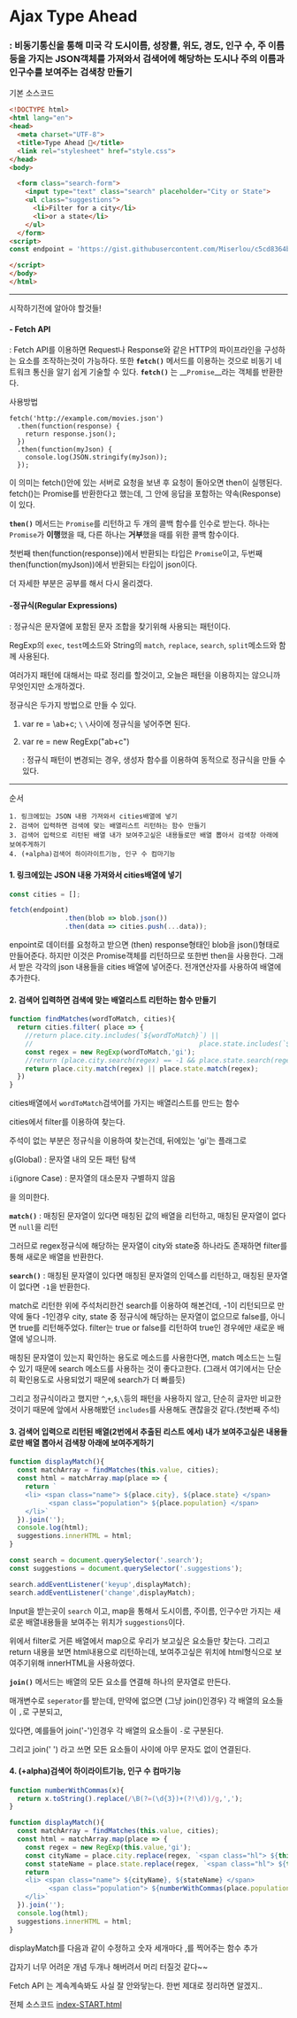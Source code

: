 # Ajax Type Ahead

### : 비동기통신을 통해 미국 각 도시이름, 성장률, 위도, 경도, 인구 수, 주 이름 등을 가지는 JSON객체를 가져와서 검색어에 해당하는 도시나 주의 이름과 인구수를 보여주는 검색창 만들기


기본 소스코드

```html
<!DOCTYPE html>
<html lang="en">
<head>
  <meta charset="UTF-8">
  <title>Type Ahead 👀</title>
  <link rel="stylesheet" href="style.css">
</head>
<body>

  <form class="search-form">
    <input type="text" class="search" placeholder="City or State">
    <ul class="suggestions">
      <li>Filter for a city</li>
      <li>or a state</li>
    </ul>
  </form>
<script>
const endpoint = 'https://gist.githubusercontent.com/Miserlou/c5cd8364bf9b2420bb29/raw/2bf258763cdddd704f8ffd3ea9a3e81d25e2c6f6/cities.json';

</script>
</body>
</html>
```



---

시작하기전에 알아야 할것들!

#### - Fetch API

 : Fetch API를 이용하면 Request나 Response와 같은 HTTP의 파이프라인을 구성하는 요소를 조작하는것이 가능하다. 또한 __`fetch()`__ 메서드를 이용하는 것으로 비동기 네트워크 통신을 알기 쉽게 기술할 수 있다. **`fetch()`** 는 __`Promise`__라는 객체를 반환한다.

사용방법

```
fetch('http://example.com/movies.json')
  .then(function(response) {
    return response.json();
  })
  .then(function(myJson) {
    console.log(JSON.stringify(myJson));
  });
```

이 의미는 fetch()안에 있는 서버로 요청을 보낸 후 요청이 돌아오면 then이 실행된다. fetch()는 Promise를 반환한다고 했는데, 그 안에 응답을 포함하는 약속(Response)이 있다. 

**`then()`**  메서드는 `Promise`를 리턴하고 두 개의 콜백 함수를 인수로 받는다. 하나는 `Promise`가 **이행**했을 때, 다른 하나는 **거부**했을 때를 위한 콜백 함수이다.

첫번째 then(function(response))에서 반환되는 타입은 `Promise`이고, 두번째 then(function(myJson))에서 반환되는 타입이 json이다.

더 자세한 부분은 공부를 해서 다시 올리겠다.



#### -정규식(Regular Expressions)

: 정규식은 문자열에 포함된 문자 조합을 찾기위해 사용되는 패턴이다.

RegExp의 `exec`, `test`메소드와 String의 `match`, `replace`, `search`, `split`메소드와 함께 사용된다.

여러가지 패턴에 대해서는 따로 정리를 할것이고, 오늘은 패턴을 이용하지는 않으니까 무엇인지만 소개하겠다.

정규식은 두가지 방법으로 만들 수 있다.

1. var re = \ab+c\;				`\` `\`사이에 정규식을 넣어주면 된다.

2. var re = new RegExp("ab+c")

   : 정규식 패턴이 변경되는 경우, 생성자 함수를 이용하여 동적으로 정규식을 만들 수 있다.

---





순서

```
1. 링크에있는 JSON 내용 가져와서 cities배열에 넣기
2. 검색어 입력하면 검색에 맞는 배열리스트 리턴하는 함수 만들기
3. 검색어 입력으로 리턴된 배열 내가 보여주고싶은 내용들로만 배열 뽑아서 검색창 아래에 보여주게하기
4. (+alpha)검색어 하이라이트기능, 인구 수 컴마기능
```



#### 1. 링크에있는 JSON 내용 가져와서 cities배열에 넣기

```javascript
const cities = [];

fetch(endpoint)
              .then(blob => blob.json())
              .then(data => cities.push(...data));
```

enpoint로 데이터를 요청하고 받으면 (then) response형태인 blob을 json()형태로 만들어준다. 하지만 이것은 Promise객체를 리턴하므로 또한번 then을 사용한다. 그래서 받은 각각의 json 내용들을 cities 배열에 넣어준다. 전개연산자를 사용하여 배열에 추가한다.



#### 2. 검색어 입력하면 검색에 맞는 배열리스트 리턴하는 함수 만들기

```javascript
function findMatches(wordToMatch, cities){
  return cities.filter( place => {
    //return place.city.includes(`${wordToMatch}`) ||
    // 											place.state.includes(`${wordToMatch}`);
    const regex = new RegExp(wordToMatch,'gi');
    //return (place.city.search(regex) == -1 && place.state.search(regex) == -1)? false : true;
    return place.city.match(regex) || place.state.match(regex);
  })
}
```

cities배열에서 `wordToMatch`검색어를 가지는 배열리스트를 만드는 함수

cities에서 filter를 이용하여 찾는다.

주석이 없는 부분은 정규식을 이용하여 찾는건데, 뒤에있는 'gi'는 플래그로 

`g`(Global) : 문자열 내의 모든 패턴 탐색

`i`(ignore Case) : 문자열의 대소문자 구별하지 않음

을 의미한다.

__`match()`__ : 매칭된 문자열이 있다면 매칭된 값의 배열을 리턴하고, 매칭된 문자열이 없다면 `null`을 리턴

그러므로 regex정규식에 해당하는 문자열이 city와 state중 하나라도 존재하면 filter를 통해 새로운 배열을 반환한다.

__`search()`__ : 매칭된 문자열이 있다면 매칭된 문자열의 인덱스를 리턴하고, 매칭된 문자열이 없다면 `-1`을 반환한다.

match로 리턴한 위에 주석처리한건 search를 이용하여 해본건데, -1이 리턴되므로 만약에 둘다 -1인경우 city, state 중 정규식에 해당하는 문자열이 없으므로 false를, 아니면 true를 리턴해주었다. filter는 true or false를 리턴하여 true인 경우에만 새로운 배열에 넣으니까.

매칭된 문자열이 있는지 확인하는 용도로 메소드를 사용한다면, match 메소드는 느릴 수 있기 때문에 search 메소드를 사용하는 것이 좋다고한다. (그래서 여기에서는 단순히 확인용도로 사용되었기 때문에 search가 더 빠를듯)

그리고 정규식이라고 했지만 `^`,`+`,`$`,`\`등의 패턴을 사용하지 않고, 단순히 글자만 비교한것이기 때문에 앞에서 사용해봤던 `includes`를 사용해도 괜찮을것 같다.(첫번째 주석)



#### 3. 검색어 입력으로 리턴된 배열(2번에서 추출된 리스트 에서) 내가 보여주고싶은 내용들로만 배열 뽑아서 검색창 아래에 보여주게하기

```javascript
function displayMatch(){
  const matchArray = findMatches(this.value, cities);
  const html = matchArray.map(place => {
    return `
    <li> <span class="name"> ${place.city}, ${place.state} </span> 
          <span class="population"> ${place.population} </span>
    </li>`
  }).join('');
  console.log(html);
  suggestions.innerHTML = html;
}

const search = document.querySelector('.search');
const suggestions = document.querySelector('.suggestions');

search.addEventListener('keyup',displayMatch);
search.addEventListener('change',displayMatch);
```

Input을 받는곳이 `search` 이고, map을 통해서 도시이름, 주이름, 인구수만 가지는 새로운 배열내용들을 보여주는 위치가 `suggestions`이다.

위에서 filter로 거른 배열에서 map으로 우리가 보고싶은 요소들만 찾는다. 그리고 return 내용을 보면 html내용으로 리턴하는데, 보여주고싶은 위치에 html형식으로 보여주기위해 innerHTML을 사용하였다.

__`join()`__ 메서드는 배열의 모든 요소를 연결해 하나의 문자열로 만든다.

매개변수로 `seperator`를 받는데, 만약에 없으면 (그냥 join()인경우) 각 배열의 요소들이 `,`로 구분되고,

있다면, 예를들어 join('-')인경우 각 배열의 요소들이 `-`로 구분된다.

그리고 join(' ') 라고 쓰면 모든 요소들이 사이에 아무 문자도 없이 연결된다.



#### 4. (+alpha)검색어 하이라이트기능, 인구 수 컴마기능

```javascript
function numberWithCommas(x){
  return x.toString().replace(/\B(?=(\d{3})+(?!\d))/g,',');
}

function displayMatch(){
  const matchArray = findMatches(this.value, cities);
  const html = matchArray.map(place => {
    const regex = new RegExp(this.value,'gi');
    const cityName = place.city.replace(regex, `<span class="hl"> ${this.value} </span>`);
    const stateName = place.state.replace(regex, `<span class="hl"> ${this.value} </span>`);
    return `
    <li> <span class="name"> ${cityName}, ${stateName} </span> 
          <span class="population"> ${numberWithCommas(place.population)} </span>
    </li>`
  }).join('');
  console.log(html);
  suggestions.innerHTML = html;
}
```

displayMatch를 다음과 같이 수정하고 숫자 세개마다 ,를 찍어주는 함수 추가





갑자기 너무 어려운 개념 두개나 해버려서 머리 터질것 같다~~

Fetch API 는 계속계속봐도 사실 잘 안와닿는다. 한번 제대로 정리하면 알겠지..

전체 소스코드 [index-START.html](https://github.com/jingnee/JavaScript30/blob/master/06_Ajax%20Type%20Ahead/index-START.html)

